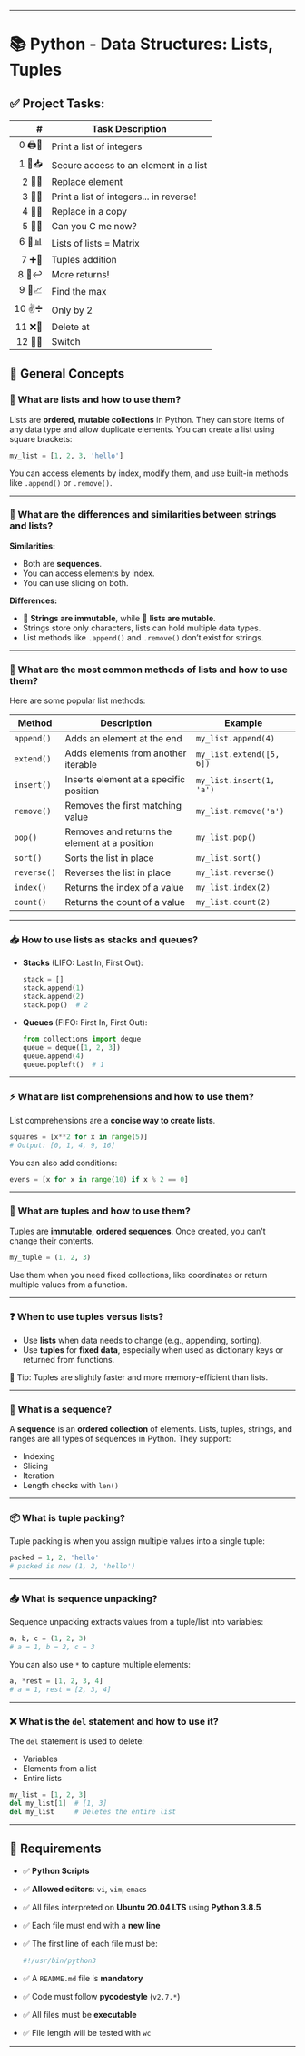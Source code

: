 
---

# 📚 Python - Data Structures: Lists, Tuples

## ✅ Project Tasks:

|  # | Task Description                        | 
| -: | --------------------------------------- |
|  0 🖨️📃| Print a list of integers                |
|  1 🔐📥| Secure access to an element in a list   |
|  2 🔁🧩| Replace element                         |
|  3 🔄📃| Print a list of integers... in reverse! |
|  4 🧬🔁| Replace in a copy                       |
|  5 👀🔣| Can you C me now?                       |
|  6 🧮📊| Lists of lists = Matrix                 |
|  7 ➕👥| Tuples addition                         |
|  8 🎁↩️| More returns!                           |
|  9 🔎📈| Find the max                            |
| 10 ✌️➗| Only by 2                               |
| 11 ❌📍| Delete at                               |
| 12 🔄🔁| Switch                                  |


## 📌 General Concepts

### 🔢 What are lists and how to use them?

Lists are **ordered, mutable collections** in Python. They can store items of any data type and allow duplicate elements.
You can create a list using square brackets:

```python
my_list = [1, 2, 3, 'hello']
```

You can access elements by index, modify them, and use built-in methods like `.append()` or `.remove()`.

---

### 🔡 What are the differences and similarities between strings and lists?

**Similarities:**

* Both are **sequences**.
* You can access elements by index.
* You can use slicing on both.

**Differences:**

* 📄 **Strings are immutable**, while 🧾 **lists are mutable**.
* Strings store only characters, lists can hold multiple data types.
* List methods like `.append()` and `.remove()` don’t exist for strings.

---

### 🧰 What are the most common methods of lists and how to use them?

Here are some popular list methods:

| Method      | Description                                   | Example                  |
| ----------- | --------------------------------------------- | ------------------------ |
| `append()`  | Adds an element at the end                    | `my_list.append(4)`      |
| `extend()`  | Adds elements from another iterable           | `my_list.extend([5, 6])` |
| `insert()`  | Inserts element at a specific position        | `my_list.insert(1, 'a')` |
| `remove()`  | Removes the first matching value              | `my_list.remove('a')`    |
| `pop()`     | Removes and returns the element at a position | `my_list.pop()`          |
| `sort()`    | Sorts the list in place                       | `my_list.sort()`         |
| `reverse()` | Reverses the list in place                    | `my_list.reverse()`      |
| `index()`   | Returns the index of a value                  | `my_list.index(2)`       |
| `count()`   | Returns the count of a value                  | `my_list.count(2)`       |

---

### 📥 How to use lists as stacks and queues?

* **Stacks** (LIFO: Last In, First Out):

  ```python
  stack = []
  stack.append(1)
  stack.append(2)
  stack.pop()  # 2
  ```

* **Queues** (FIFO: First In, First Out):

  ```python
  from collections import deque
  queue = deque([1, 2, 3])
  queue.append(4)
  queue.popleft()  # 1
  ```

---

### ⚡ What are list comprehensions and how to use them?

List comprehensions are a **concise way to create lists**.

```python
squares = [x**2 for x in range(5)]
# Output: [0, 1, 4, 9, 16]
```

You can also add conditions:

```python
evens = [x for x in range(10) if x % 2 == 0]
```

---

### 🧱 What are tuples and how to use them?

Tuples are **immutable, ordered sequences**. Once created, you can't change their contents.

```python
my_tuple = (1, 2, 3)
```

Use them when you need fixed collections, like coordinates or return multiple values from a function.

---

### ❓ When to use tuples versus lists?

* Use **lists** when data needs to change (e.g., appending, sorting).
* Use **tuples** for **fixed data**, especially when used as dictionary keys or returned from functions.

🧠 Tip: Tuples are slightly faster and more memory-efficient than lists.

---

### 🔗 What is a sequence?

A **sequence** is an **ordered collection** of elements. Lists, tuples, strings, and ranges are all types of sequences in Python.
They support:

* Indexing
* Slicing
* Iteration
* Length checks with `len()`

---

### 📦 What is tuple packing?

Tuple packing is when you assign multiple values into a single tuple:

```python
packed = 1, 2, 'hello'
# packed is now (1, 2, 'hello')
```

---

### 📤 What is sequence unpacking?

Sequence unpacking extracts values from a tuple/list into variables:

```python
a, b, c = (1, 2, 3)
# a = 1, b = 2, c = 3
```

You can also use `*` to capture multiple elements:

```python
a, *rest = [1, 2, 3, 4]
# a = 1, rest = [2, 3, 4]
```

---

### ❌ What is the `del` statement and how to use it?

The `del` statement is used to delete:

* Variables
* Elements from a list
* Entire lists

```python
my_list = [1, 2, 3]
del my_list[1]  # [1, 3]
del my_list     # Deletes the entire list
```

---

## 📄 Requirements

* ✅ **Python Scripts**
* ✅ **Allowed editors**: `vi`, `vim`, `emacs`
* ✅ All files interpreted on **Ubuntu 20.04 LTS** using **Python 3.8.5**
* ✅ Each file must end with a **new line**
* ✅ The first line of each file must be:

  ```python
  #!/usr/bin/python3
  ```
* ✅ A `README.md` file is **mandatory**
* ✅ Code must follow **pycodestyle** (`v2.7.*`)
* ✅ All files must be **executable**
* ✅ File length will be tested with `wc`

---